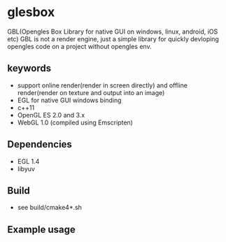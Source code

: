 glesbox
====

  GBL(Opengles Box Library for native GUI on windows, linux, android, iOS etc)
  GBL is not a render engine, just a simple library for quickly devloping opengles code on a project without opengles env.

## keywords
 - support online render(render in screen directly) and offline render(render on texture and output into an image)
 - EGL for native GUI windows binding
 - c++11
 - OpenGL ES 2.0 and 3.x
 - WebGL 1.0 (compiled using Emscripten)

## Dependencies
 - EGL 1.4
 - libyuv 

## Build
 - see build/cmake4*.sh

## Example usage
    

